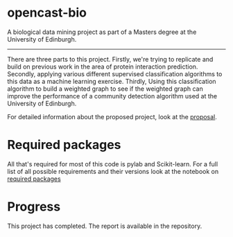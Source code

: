 opencast-bio
============

A biological data mining project as part of a Masters degree at the University of Edinburgh.

-----------------------------------

There are three parts to this project.
Firstly, we're trying to replicate and build on previous work in the area of protein interaction prediction.
Secondly, applying various different supervised classification algorithms to this data as a machine learning exercise.
Thirdly, Using this classification algorithm to build a weighted graph to see if the weighted graph can improve the performance of a community detection algorithm used at the University of Edinburgh.

For detailed information about the proposed project, look at the [proposal][].

# Required packages

All that's required for most of this code is pylab and Scikit-learn. For a full list of all possible requirements and their versions look at the notebook on [required packages][reqnotes]

# Progress

This project has completed.
The report is available in the repository.

[opencastwiki]: https://github.com/ggray1729/opencast-bio/wiki
[proposal]: https://github.com/ggray1729/opencast-bio/raw/master/proposal/proposal4.pdf
[proteinlist]: https://github.com/ggray1729/opencast-bio/wiki/Full-protein-list
[sourcelist]: https://github.com/ggray1729/opencast-bio/wiki/Feature-extraction
[reqnotes]: http://nbviewer.ipython.org/github/ggray1729/opencast-bio/blob/master/notebooks/Required%20packages.ipynb
